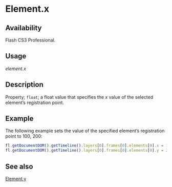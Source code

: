 # Element.x

## Availability

Flash CS3 Professional.

## Usage

*element.x*

## Description

Property; `float`; a float value that specifies the *x* value of the selected element’s registration point.

## Example

The following example sets the value of the specified element’s registration point to 100, 200:

```javascript
fl.getDocumentDOM().getTimeline().layers[0].frames[0].elements[0].x = 100;
fl.getDocumentDOM().getTimeline().layers[0].frames[0].elements[0].y = 200;
```

## See also

[Element.y](../Element_object/Element27.md)

